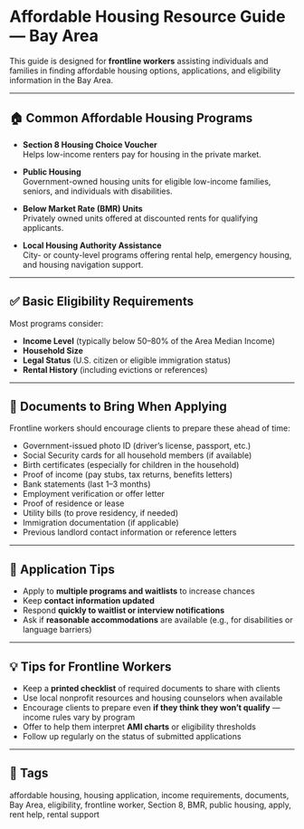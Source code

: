 # Affordable Housing Resource Guide — Bay Area

This guide is designed for **frontline workers** assisting individuals and families in finding affordable housing options, applications, and eligibility information in the Bay Area.

---

## 🏠 Common Affordable Housing Programs

- **Section 8 Housing Choice Voucher**  
  Helps low-income renters pay for housing in the private market.

- **Public Housing**  
  Government-owned housing units for eligible low-income families, seniors, and individuals with disabilities.

- **Below Market Rate (BMR) Units**  
  Privately owned units offered at discounted rents for qualifying applicants.

- **Local Housing Authority Assistance**  
  City- or county-level programs offering rental help, emergency housing, and housing navigation support.

---

## ✅ Basic Eligibility Requirements

Most programs consider:
- **Income Level** (typically below 50–80% of the Area Median Income)
- **Household Size**
- **Legal Status** (U.S. citizen or eligible immigration status)
- **Rental History** (including evictions or references)

---

## 📄 Documents to Bring When Applying

Frontline workers should encourage clients to prepare these ahead of time:

- Government-issued photo ID (driver’s license, passport, etc.)
- Social Security cards for all household members (if available)
- Birth certificates (especially for children in the household)
- Proof of income (pay stubs, tax returns, benefits letters)
- Bank statements (last 1–3 months)
- Employment verification or offer letter
- Proof of residence or lease
- Utility bills (to prove residency, if needed)
- Immigration documentation (if applicable)
- Previous landlord contact information or reference letters

---

## 📌 Application Tips

- Apply to **multiple programs and waitlists** to increase chances
- Keep **contact information updated**
- Respond **quickly to waitlist or interview notifications**
- Ask if **reasonable accommodations** are available (e.g., for disabilities or language barriers)

---

## 💡 Tips for Frontline Workers

- Keep a **printed checklist** of required documents to share with clients
- Use local nonprofit resources and housing counselors when available
- Encourage clients to prepare even **if they think they won’t qualify** — income rules vary by program
- Offer to help them interpret **AMI charts** or eligibility thresholds
- Follow up regularly on the status of submitted applications

---

## 🧠 Tags
affordable housing, housing application, income requirements, documents, Bay Area, eligibility, frontline worker, Section 8, BMR, public housing, apply, rent help, rental support
